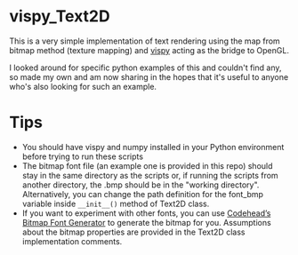 # vispy_Text2D

This is a very simple implementation of text rendering using the map from bitmap method (texture mapping) and [vispy](https://github.com/vispy/vispy) acting as the bridge to OpenGL.

I looked around for specific python examples of this and couldn't find any, so made my own and am now sharing in the hopes that it's useful to anyone who's also looking for such an example.

# Tips

- You should have vispy and numpy installed in your Python environment before trying to run these scripts
- The bitmap font file (an example one is provided in this repo) should stay in the same directory as the scripts or, if running the scripts from another directory, the .bmp should be in the "working directory". Alternatively, you can change the path definition for the font_bmp variable inside ```__init__()``` method of Text2D class.
- If you want to experiment with other fonts, you can use [Codehead’s Bitmap Font Generator](http://www.codehead.co.uk/cbfg/) to generate the bitmap for you. Assumptions about the bitmap properties are provided in the Text2D class implementation comments.
